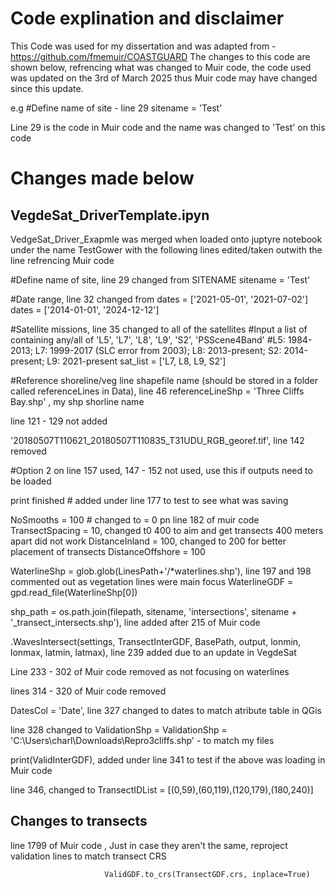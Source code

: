 # Code explination and disclaimer  


This Code was used for my dissertation and was adapted from - https://github.com/fmemuir/COASTGUARD
The changes to this code are shown below, refrencing what was changed to Muir code, the code used was updated on the 3rd of March 2025 thus Muir code may have changed since this update.  

e.g #Define name of site - line 29 
sitename = 'Test'  

Line 29 is the code in Muir code and the name was changed to 'Test' on this code

# Changes made below 
## VegdeSat_DriverTemplate.ipyn  

VedgeSat_Driver_Exapmle was merged when loaded onto juptyre notebook under the name TestGower with the following lines edited/taken outwith the line refrencing Muir code 


#Define name of site,  line 29 changed from SITENAME
sitename = 'Test'  

#Date range, line 32 changed from dates = ['2021-05-01', '2021-07-02']
dates = ['2014-01-01', '2024-12-12']  


#Satellite missions, line 35 changed to all of the satellites 
#Input a list of containing any/all of 'L5', 'L7', 'L8', 'L9', 'S2', 'PSScene4Band'
#L5: 1984-2013; L7: 1999-2017 (SLC error from 2003); L8: 2013-present; S2: 2014-present; L9: 2021-present
sat_list = ['L7, L8, L9, S2']  


#Reference shoreline/veg line shapefile name (should be stored in a folder called referenceLines in Data), line 46
referenceLineShp = 'Three Cliffs Bay.shp'  , my shp shorline name 


line 121 - 129 not added


'20180507T110621_20180507T110835_T31UDU_RGB_georef.tif',  line 142 removed  
 

 #Option 2 on line 157 used, 147 - 152 not used, use this if outputs need to be loaded   
 

 print finished # added under line 177 to test to see what was saving 

NoSmooths = 100 # changed to = 0 pn line 182 of muir code 
TransectSpacing = 10,  changed t0 400 to aim and get transects 400 meters apart did not work 
DistanceInland = 100, changed to 200 for better placement of transects
DistanceOffshore = 100

WaterlineShp = glob.glob(LinesPath+'/*waterlines.shp'),  line 197 and 198 commented out as vegetation lines were main focus 
WaterlineGDF = gpd.read_file(WaterlineShp[0])


shp_path = os.path.join(filepath, sitename, 'intersections', sitename + '_transect_intersects.shp'), line added after 215 of Muir code 


.WavesIntersect(settings, TransectInterGDF, BasePath, output, lonmin, lonmax, latmin, latmax), line 239 added due to an update in VegdeSat

Line 233 - 302 of Muir code removed as not focusing on waterlines

lines 314 - 320 of Muir code removed 

DatesCol = 'Date', line 327 changed to dates to match atribute table in QGis

line 328 changed to ValidationShp = ValidationShp = 'C:\\Users\\charl\\Downloads\\Repro3cliffs.shp' - to match my files

print(ValidInterGDF), added under line 341 to test if the above was loading in Muir code

line 346, changed to TransectIDList = [(0,59),(60,119),(120,179),(180,240)]

 
## Changes to transects 

line 1799 of Muir code , Just in case they aren't the same, reproject validation lines to match transect CRS

                         ValidGDF.to_crs(TransectGDF.crs, inplace=True)

    


